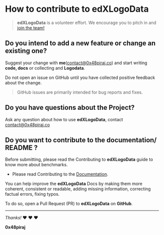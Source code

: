 
# How to contribute to edXLogoData

> **edXLogoData** is a volunteer effort. We encourage you to pitch in and [join the team!]()

## Do you intend to add a new feature or change an existing one?

Suggest your change with **me**([contact@0x48piraj.co]()) and start writing **code, docs** or collecting and **Logodata**.

Do not open an issue on GitHub until you have collected positive feedback about the change.
> GitHub issues are primarily intended for bug reports and fixes.

## Do you have questions about the Project?

Ask any question about how to use **edXLogoData**, contact [contact@0x48piraj.co]()

## Do you want to contribute to the documentation/ README ?
Before submitting, please read the Contributing to **edXLogoData** guide to know more about benchmarks.

* Please read Contributing to the [Documentation]().

You can help improve the **edXLogoData** Docs by making them more coherent, consistent or readable, adding missing information, correcting factual errors, fixing typos.

To do so, open a Pull Request (PR) to **edXLogoData** on **GitHub**.

---

*Thanks!* :heart: :heart: :heart:

**0x48piraj**
